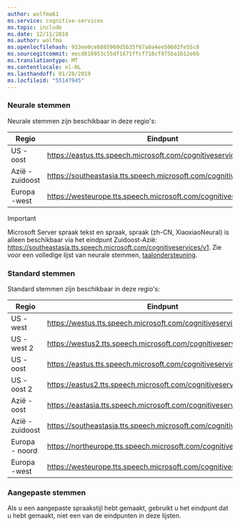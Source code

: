 ```yaml
---
author: wolfma61
ms.service: cognitive-services
ms.topic: include
ms.date: 12/11/2018
ms.author: wolfma
ms.openlocfilehash: 933ee0ce6885960d5b35f67a0a4ee50602fe55c8
ms.sourcegitcommit: eecd816953c55df1671ffcf716cf975ba1b12e6b
ms.translationtype: MT
ms.contentlocale: nl-NL
ms.lasthandoff: 01/28/2019
ms.locfileid: "55147945"
---
```

### <a name="neural-voices"></a>Neurale stemmen

Neurale stemmen zijn beschikbaar in deze regio's:

| Regio | Eindpunt |
|--------|----------|
| US - oost | https://eastus.tts.speech.microsoft.com/cognitiveservices/v1 |
| Azië - zuidoost | https://southeastasia.tts.speech.microsoft.com/cognitiveservices/v1 |
| Europa -west | https://westeurope.tts.speech.microsoft.com/cognitiveservices/v1 |

> [!IMPORTANT]
> Microsoft Server spraak tekst en spraak, spraak (zh-CN, XiaoxiaoNeural) is alleen beschikbaar via het eindpunt Zuidoost-Azië: https://southeastasia.tts.speech.microsoft.com/cognitiveservices/v1. Zie voor een volledige lijst van neurale stemmen, [taalondersteuning](../articles/cognitive-services/speech-service/language-support.md).

### <a name="standard-voices"></a>Standard stemmen

Standard stemmen zijn beschikbaar in deze regio's:

| Regio | Eindpunt |
|--------|----------|
| US - west | https://westus.tts.speech.microsoft.com/cognitiveservices/v1 |
| US - west 2 | https://westus2.tts.speech.microsoft.com/cognitiveservices/v1 |
| US - oost | https://eastus.tts.speech.microsoft.com/cognitiveservices/v1 |
| US - oost 2 | https://eastus2.tts.speech.microsoft.com/cognitiveservices/v1 |
| Azië - oost | https://eastasia.tts.speech.microsoft.com/cognitiveservices/v1 |
| Azië - zuidoost | https://southeastasia.tts.speech.microsoft.com/cognitiveservices/v1 |
| Europa - noord | https://northeurope.tts.speech.microsoft.com/cognitiveservices/v |
| Europa -west | https://westeurope.tts.speech.microsoft.com/cognitiveservices/v1 |

### <a name="custom-voices"></a>Aangepaste stemmen

Als u een aangepaste spraakstijl hebt gemaakt, gebruikt u het eindpunt dat u hebt gemaakt, niet een van de eindpunten in deze lijsten.
